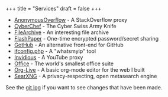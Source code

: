 +++
title = "Services"
draft = false
+++

- [AnonymousOverflow](https://ao.cleberg.net/) - A StackOverflow proxy
- [CyberChef](https://cyberchef.cleberg.net/) - The Cyber Swiss Army Knife
- [FileArchive](https://files.cleberg.net/) - An interesting file archive
- [FlashPaper](https://paste.cleberg.net/) - One-time encrypted password/secret sharing
- [GotHub](https://gh.cleberg.net/) - An alternative front-end for GitHub
- [ifconfig.php](https://ip.cleberg.net/) - A "whatsmyip" tool
- [Invidious](https://invidious.cleberg.net/) - A YouTube proxy
- [Office](https://office.cleberg.net/) - The world's smallest office suite
- [Org-Live](https://org.cleberg.net/) - A basic org-mode editor for the web I built
- [SearXNG](https://search.cleberg.net/) - A privacy-respecting, open metasearch engine

See the [git log](https://git.cleberg.net/?p=cleberg.net.git;a=history;f=content/services/index.org;h=b9ecca2567a02711a33bb633d45f790610ed9214;hb=HEAD) if you want to see changes that have been made.
